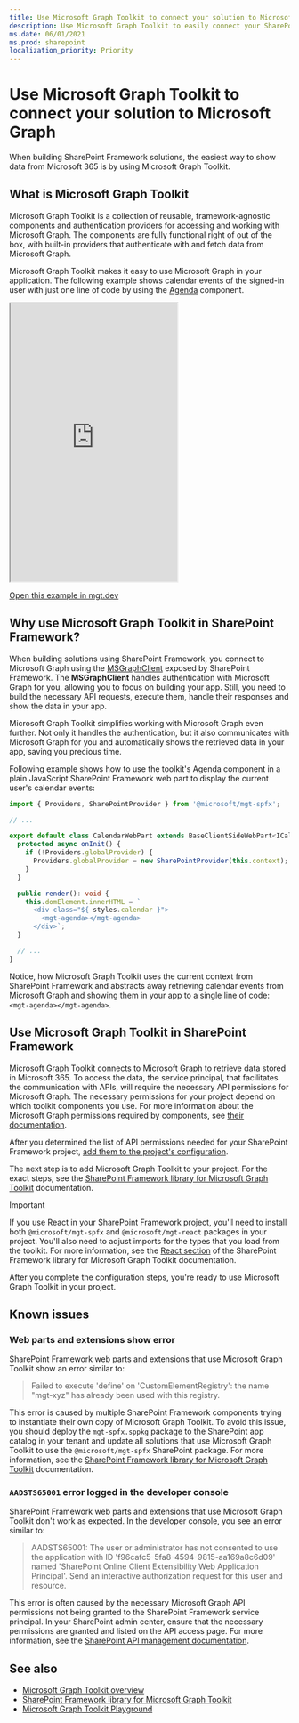 ```yaml
---
title: Use Microsoft Graph Toolkit to connect your solution to Microsoft Graph
description: Use Microsoft Graph Toolkit to easily connect your SharePoint Framework web parts and extensions to Microsoft Graph.
ms.date: 06/01/2021
ms.prod: sharepoint
localization_priority: Priority
---
```


# Use Microsoft Graph Toolkit to connect your solution to Microsoft Graph

When building SharePoint Framework solutions, the easiest way to show data from Microsoft 365 is by using Microsoft Graph Toolkit.

## What is Microsoft Graph Toolkit

Microsoft Graph Toolkit is a collection of reusable, framework-agnostic components and authentication providers for accessing and working with Microsoft Graph. The components are fully functional right of out of the box, with built-in providers that authenticate with and fetch data from Microsoft Graph.

Microsoft Graph Toolkit makes it easy to use Microsoft Graph in your application. The following example shows calendar events of the signed-in user with just one line of code by using the [Agenda](https://docs.microsoft.com/graph/toolkit/components/agenda?WT.mc_id=m365-29707-wmastyka) component.

<iframe src="https://mgt.dev/iframe.html?id=components-mgt-agenda--simple&source=docs" height="500"></iframe>

[Open this example in mgt.dev](https://mgt.dev/?path=/story/components-mgt-agenda--simple&source=docs)

## Why use Microsoft Graph Toolkit in SharePoint Framework?

When building solutions using SharePoint Framework, you connect to Microsoft Graph using the [MSGraphClient](./use-msgraph.md) exposed by SharePoint Framework. The **MSGraphClient** handles authentication with Microsoft Graph for you, allowing you to focus on building your app. Still, you need to build the necessary API requests, execute them, handle their responses and show the data in your app.

Microsoft Graph Toolkit simplifies working with Microsoft Graph even further. Not only it handles the authentication, but it also communicates with Microsoft Graph for you and automatically shows the retrieved data in your app, saving you precious time.

Following example shows how to use the toolkit's Agenda component in a plain JavaScript SharePoint Framework web part to display the current user's calendar events:

```typescript
import { Providers, SharePointProvider } from '@microsoft/mgt-spfx';

// ...

export default class CalendarWebPart extends BaseClientSideWebPart<ICalendarWebPartProps> {
  protected async onInit() {
    if (!Providers.globalProvider) {
      Providers.globalProvider = new SharePointProvider(this.context);
    }
  }

  public render(): void {
    this.domElement.innerHTML = `
      <div class="${ styles.calendar }">
        <mgt-agenda></mgt-agenda>
      </div>`;
  }

  // ...
}
```

Notice, how Microsoft Graph Toolkit uses the current context from SharePoint Framework and abstracts away retrieving calendar events from Microsoft Graph and showing them in your app to a single line of code: `<mgt-agenda></mgt-agenda>`.

## Use Microsoft Graph Toolkit in SharePoint Framework

Microsoft Graph Toolkit connects to Microsoft Graph to retrieve data stored in Microsoft 365. To access the data, the service principal, that facilitates the communication with APIs, will require the necessary API permissions for Microsoft Graph. The necessary permissions for your project depend on which toolkit components you use. For more information about the Microsoft Graph permissions required by components, see [their documentation](https://docs.microsoft.com/graph/toolkit/overview?WT.mc_id=m365-29707-wmastyka).

After you determined the list of API permissions needed for your SharePoint Framework project, [add them to the project's configuration](./use-aadhttpclient.md#request-permissions-to-an-azure-ad-application).

The next step is to add Microsoft Graph Toolkit to your project. For the exact steps, see the [SharePoint Framework library for Microsoft Graph Toolkit](https://docs.microsoft.com/graph/toolkit/get-started/mgt-spfx?WT.mc_id=m365-29707-wmastyka) documentation.

> [!IMPORTANT]
> If you use React in your SharePoint Framework project, you'll need to install both `@microsoft/mgt-spfx` and `@microsoft/mgt-react` packages in your project. You'll also need to adjust imports for the types that you load from the toolkit. For more information, see the [React section](https://docs.microsoft.com/graph/toolkit/get-started/mgt-spfx?WT.mc_id=m365-29707-wmastyka#react) of the SharePoint Framework library for Microsoft Graph Toolkit documentation.

After you complete the configuration steps, you're ready to use Microsoft Graph Toolkit in your project.

## Known issues

### Web parts and extensions show error

SharePoint Framework web parts and extensions that use Microsoft Graph Toolkit show an error similar to:

> Failed to execute 'define' on 'CustomElementRegistry': the name "mgt-xyz" has already been used with this registry.

This error is caused by multiple SharePoint Framework components trying to instantiate their own copy of Microsoft Graph Toolkit. To avoid this issue, you should deploy the `mgt-spfx.sppkg` package to the SharePoint app catalog in your tenant and update all solutions that use Microsoft Graph Toolkit to use the `@microsoft/mgt-spfx` SharePoint package. For more information, see the [SharePoint Framework library for Microsoft Graph Toolkit](https://docs.microsoft.com/graph/toolkit/get-started/mgt-spfx?WT.mc_id=m365-29707-wmastyka) documentation.

### `AADSTS65001` error logged in the developer console

SharePoint Framework web parts and extensions that use Microsoft Graph Toolkit don't work as expected. In the developer console, you see an error similar to:

> AADSTS65001: The user or administrator has not consented to use the application with ID 'f96cafc5-5fa8-4594-9815-aa169a8c6d09' named 'SharePoint Online Client Extensibility Web Application Principal'. Send an interactive authorization request for this user and resource.

This error is often caused by the necessary Microsoft Graph API permissions not being granted to the SharePoint Framework service principal. In your SharePoint admin center, ensure that the necessary permissions are granted and listed on the API access page. For more information, see the [SharePoint API management documentation](https://docs.microsoft.com/sharepoint/api-access?WT.mc_id=m365-29707-wmastyka).

## See also

- [Microsoft Graph Toolkit overview](https://docs.microsoft.com/graph/toolkit/overview?WT.mc_id=m365-29707-wmastyka)
- [SharePoint Framework library for Microsoft Graph Toolkit](https://docs.microsoft.com/graph/toolkit/get-started/mgt-spfx?WT.mc_id=m365-29707-wmastyka)
- [Microsoft Graph Toolkit Playground](https://mgt.dev/?path=/story/samples-general--login-to-show-agenda)
